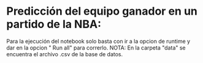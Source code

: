 # Predicción  del equipo ganador en un partido de la NBA:
Para la ejecución del notebook solo basta con ir a la opcion de runtime y dar en la opcion " Run all" para correrlo. 
NOTA: En la carpeta "data" se encuentra el archivo .csv de la base de datos.
